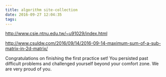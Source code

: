 ```yaml
---
title: algorithm site-collection
date: 2016-09-27 12:04:35
tags:
---
```


http://www.csie.ntnu.edu.tw/~u91029/index.html


http://www.csuldw.com/2016/09/14/2016-09-14-maximum-sum-of-a-sub-matrix-in-2d-matrix/



Congratulations on finishing the first practice set! You persisted past difficult problems and challenged yourself beyond your comfort zone. We are very proud of you.